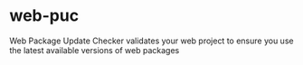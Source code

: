 web-puc
=======

Web Package Update Checker validates your web project to ensure you use the latest available versions of web packages
